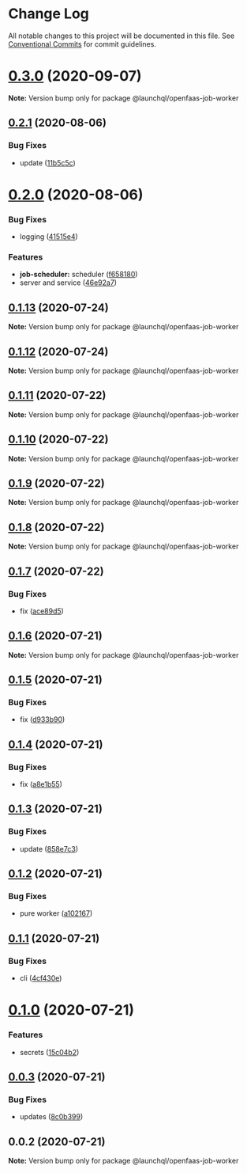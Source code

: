 # Change Log

All notable changes to this project will be documented in this file.
See [Conventional Commits](https://conventionalcommits.org) for commit guidelines.

# [0.3.0](https://github.com/launchql/jobs/compare/@launchql/openfaas-job-worker@0.2.1...@launchql/openfaas-job-worker@0.3.0) (2020-09-07)

**Note:** Version bump only for package @launchql/openfaas-job-worker





## [0.2.1](https://github.com/launchql/jobs/compare/@launchql/openfaas-job-worker@0.2.0...@launchql/openfaas-job-worker@0.2.1) (2020-08-06)


### Bug Fixes

* update ([11b5c5c](https://github.com/launchql/jobs/commit/11b5c5c30e4109f0c00e150c569c01230e491f45))





# [0.2.0](https://github.com/launchql/jobs/compare/@launchql/openfaas-job-worker@0.1.13...@launchql/openfaas-job-worker@0.2.0) (2020-08-06)


### Bug Fixes

* logging ([41515e4](https://github.com/launchql/jobs/commit/41515e4010b9bb6ab13a48d1abc20b97f62cfd3d))


### Features

* **job-scheduler:** scheduler ([f658180](https://github.com/launchql/jobs/commit/f658180add1945b4baa3294fab8d7b34fedb15ae))
* server and service ([46e92a7](https://github.com/launchql/jobs/commit/46e92a77794eacfae11e4f33b767d7f1d39b2c7a))





## [0.1.13](https://github.com/launchql/jobs/compare/@launchql/openfaas-job-worker@0.1.12...@launchql/openfaas-job-worker@0.1.13) (2020-07-24)

**Note:** Version bump only for package @launchql/openfaas-job-worker





## [0.1.12](https://github.com/launchql/jobs/compare/@launchql/openfaas-job-worker@0.1.11...@launchql/openfaas-job-worker@0.1.12) (2020-07-24)

**Note:** Version bump only for package @launchql/openfaas-job-worker





## [0.1.11](https://github.com/launchql/jobs/compare/@launchql/openfaas-job-worker@0.1.10...@launchql/openfaas-job-worker@0.1.11) (2020-07-22)

**Note:** Version bump only for package @launchql/openfaas-job-worker





## [0.1.10](https://github.com/launchql/jobs/compare/@launchql/openfaas-job-worker@0.1.9...@launchql/openfaas-job-worker@0.1.10) (2020-07-22)

**Note:** Version bump only for package @launchql/openfaas-job-worker





## [0.1.9](https://github.com/launchql/jobs/compare/@launchql/openfaas-job-worker@0.1.8...@launchql/openfaas-job-worker@0.1.9) (2020-07-22)

**Note:** Version bump only for package @launchql/openfaas-job-worker





## [0.1.8](https://github.com/launchql/jobs/compare/@launchql/openfaas-job-worker@0.1.7...@launchql/openfaas-job-worker@0.1.8) (2020-07-22)

**Note:** Version bump only for package @launchql/openfaas-job-worker





## [0.1.7](https://github.com/launchql/jobs/compare/@launchql/openfaas-job-worker@0.1.6...@launchql/openfaas-job-worker@0.1.7) (2020-07-22)


### Bug Fixes

* fix ([ace89d5](https://github.com/launchql/jobs/commit/ace89d55d03345a32c486632d831d03a79d63fba))





## [0.1.6](https://github.com/launchql/jobs/compare/@launchql/openfaas-job-worker@0.1.5...@launchql/openfaas-job-worker@0.1.6) (2020-07-21)

**Note:** Version bump only for package @launchql/openfaas-job-worker





## [0.1.5](https://github.com/launchql/jobs/compare/@launchql/openfaas-job-worker@0.1.4...@launchql/openfaas-job-worker@0.1.5) (2020-07-21)


### Bug Fixes

* fix ([d933b90](https://github.com/launchql/jobs/commit/d933b9040ea3fa562ee7d0cd81a4bd453476f843))





## [0.1.4](https://github.com/launchql/jobs/compare/@launchql/openfaas-job-worker@0.1.3...@launchql/openfaas-job-worker@0.1.4) (2020-07-21)


### Bug Fixes

* fix ([a8e1b55](https://github.com/launchql/jobs/commit/a8e1b554ab92373c8643fb74d2724ee3527e4710))





## [0.1.3](https://github.com/launchql/jobs/compare/@launchql/openfaas-job-worker@0.1.2...@launchql/openfaas-job-worker@0.1.3) (2020-07-21)


### Bug Fixes

* update ([858e7c3](https://github.com/launchql/jobs/commit/858e7c32b127be56163704d41cc372931f123a49))





## [0.1.2](https://github.com/launchql/jobs/compare/@launchql/openfaas-job-worker@0.1.1...@launchql/openfaas-job-worker@0.1.2) (2020-07-21)


### Bug Fixes

* pure worker ([a102167](https://github.com/launchql/jobs/commit/a10216743c1af102dfb2c9e970b3b4b6fa8a95da))





## [0.1.1](https://github.com/launchql/jobs/compare/@launchql/openfaas-job-worker@0.1.0...@launchql/openfaas-job-worker@0.1.1) (2020-07-21)


### Bug Fixes

* cli ([4cf430e](https://github.com/launchql/jobs/commit/4cf430e61ec12b488ad7b9123c554f8fc2ae303b))





# [0.1.0](https://github.com/launchql/jobs/compare/@launchql/openfaas-job-worker@0.0.3...@launchql/openfaas-job-worker@0.1.0) (2020-07-21)


### Features

* secrets ([15c04b2](https://github.com/launchql/jobs/commit/15c04b2b4f9d0697f213fc2454f66a154674efa0))





## [0.0.3](https://github.com/launchql/jobs/compare/@launchql/openfaas-job-worker@0.0.2...@launchql/openfaas-job-worker@0.0.3) (2020-07-21)


### Bug Fixes

* updates ([8c0b399](https://github.com/launchql/jobs/commit/8c0b39934cde0fc9331989fe7e522cd10d72167c))





## 0.0.2 (2020-07-21)

**Note:** Version bump only for package @launchql/openfaas-job-worker
